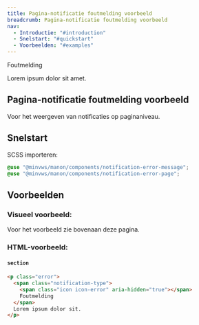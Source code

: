 ```yaml
---
title: Pagina-notificatie foutmelding voorbeeld
breadcrumb: Pagina-notificatie foutmelding voorbeeld
nav:
  - Introductie: "#introduction"
  - Snelstart: "#quickstart"
  - Voorbeelden: "#examples"
---
```


<section class="error">
  <div>
    <span class="notification-type">
      <span class="icon icon-error" aria-hidden="true"></span>
      Foutmelding
    </span>
    <p>Lorem ipsum dolor sit amet.</p>
  </div>
</section>

<h2 id="introduction">Pagina-notificatie foutmelding voorbeeld</h2>

Voor het weergeven van notificaties op paginaniveau.

<h2 id="quickstart">Snelstart</h2>

SCSS importeren:

```scss
@use "@minvws/manon/components/notification-error-message";
@use "@minvws/manon/components/notification-error-page";
```

<h2 id="examples">Voorbeelden</h2>

### Visueel voorbeeld:

Voor het voorbeeld zie bovenaan deze pagina.

### HTML-voorbeeld:

#### `section`

```html
<p class="error">
  <span class="notification-type">
    <span class="icon icon-error" aria-hidden="true"></span>
    Foutmelding
  </span>
  Lorem ipsum dolor sit.
</p>
```
